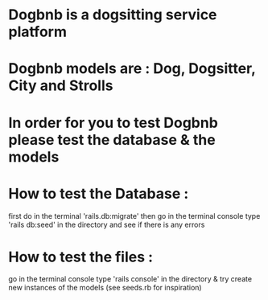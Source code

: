 # Dogbnb is a dogsitting service platform 

# Dogbnb models are : Dog, Dogsitter, City and Strolls 

# In order for you to test Dogbnb please test the database & the models 


# How to test the Database :
first do in the terminal 'rails.db:migrate' then go in the terminal console type 'rails db:seed' in the directory and see if there is any errors

# How to test the files : 
go in the terminal console type 'rails console' in the directory & try create new instances of the models (see seeds.rb for inspiration)
